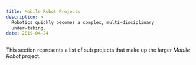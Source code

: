 ```yaml
---
title: Mobile Robot Projects
description: >
  Robotics quickly becomes a complex, multi-disciplinary
  under-taking. 
date: 2019-04-24
---
```


This section represents a list of sub projects that make up the larger
_Mobile Robot_ project.
<!--more-->
